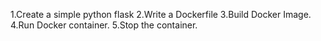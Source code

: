 1.Create a simple python flask
2.Write a Dockerfile
3.Build Docker Image.
4.Run Docker container.
5.Stop the container.
